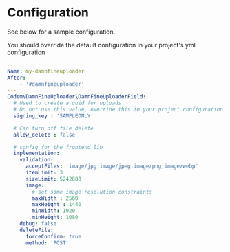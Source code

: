 # Configuration

See below for a sample configuration.

You should override the default configuration in your project's yml configuration

```yaml
---
Name: my-damnfineuploader
After:
    - '#damnfineuploader'
---
Codem\DamnFineUploader\DamnFineUploaderField:
  # Used to create a uuid for uploads
  # Do not use this value, override this in your project configuration
  signing_key : 'SAMPLEONLY'

  # Can turn off file delete
  allow_delete : false

  # config for the frontend lib
  implementation:
    validation:
      acceptFiles: 'image/jpg,image/jpeg,image/png,image/webp'
      itemLimit: 3
      sizeLimit: 5242880
      image:
        # set some image resolution constraints
        maxWidth : 2560
        maxHeight : 1440
        minWidth: 1920
        minHeight: 1080
    debug: false
    deleteFile:
      forceConfirm: true
      method: 'POST'
```
